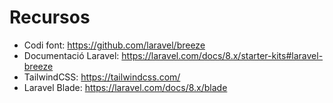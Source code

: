 
# Recursos
- Codi font: https://github.com/laravel/breeze
- Documentació Laravel: https://laravel.com/docs/8.x/starter-kits#laravel-breeze
- TailwindCSS: https://tailwindcss.com/
- Laravel Blade: https://laravel.com/docs/8.x/blade
